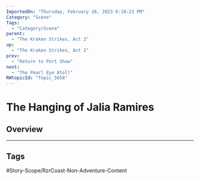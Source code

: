 ```yaml
---
ImportedOn: "Thursday, February 16, 2023 6:10:23 PM"
Category: "Scene"
Tags:
  - "Category/Scene"
parent:
  - "The Kraken Strikes, Act 2"
up:
  - "The Kraken Strikes, Act 2"
prev:
  - "Return to Port Shaw"
next:
  - "The Pearl Eye Atoll"
RWtopicId: "Topic_5658"
---
```

# The Hanging of Jalia Ramires
## Overview

---
## Tags
#Story-Scope/RzrCoast-Non-Adventure-Content

